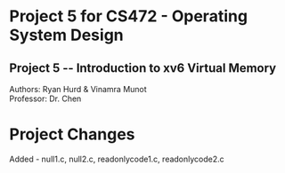 # Project 5 for CS472 - Operating System Design
## Project 5 -- Introduction to xv6 Virtual Memory 
 Authors: Ryan Hurd & Vinamra Munot<br/>
 Professor: Dr. Chen<br/>

# Project Changes 
Added - null1.c, null2.c, readonlycode1.c, readonlycode2.c<br/>